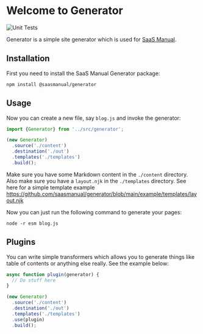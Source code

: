 # Welcome to Generator

![Unit Tests](https://github.com/saasmanual/generator/workflows/Node.js%20CI/badge.svg?branch=main)

Generator is a simple site generator which is used for [SaaS Manual](https://saasmanual.com).

## Installation

First you need to install the SaaS Manual Generator package:

```
npm install @saasmanual/generator
```

## Usage

Now you can create a new file, say `blog.js` and invoke the generator:

```javascript
import {Generator} from '../src/generator';

(new Generator)
  .source('./content')
  .destination('./out')
  .templates('./templates')
  .build();
```

Make sure you have some Markdown content in the `./content` directory. Also make sure you have a `layout.njk` in the `./templates` directory.
See here for a simple template example https://github.com/saasmanual/generator/blob/main/example/templates/layout.njk

Now you can just run the following command to generate your pages:

```
node -r esm blog.js
```

## Plugins

You can write simple transformers which allows you to generate things like table of contents or anything else really. See the example below:

```javascript
async function plugin(generator) {
  // Do stuff here
}

(new Generator)
  .source('./content')
  .destination('./out')
  .templates('./templates')
  .use(plugin)
  .build();
```
